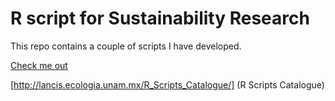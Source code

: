 # R script for Sustainability Research

This repo contains a couple of scripts I have developed.

[Check me out](SeverityIndices.pdf)


[http://lancis.ecologia.unam.mx/R_Scripts_Catalogue/] (R Scripts Catalogue)
